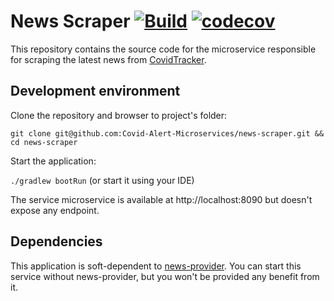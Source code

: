 # News Scraper [![Build](https://github.com/Covid-Alert-Microservices/news-scraper/actions/workflows/build.yaml/badge.svg)](https://github.com/Covid-Alert-Microservices/news-scraper/actions/workflows/build.yaml) [![codecov](https://codecov.io/gh/Covid-Alert-Microservices/news-scraper/branch/master/graph/badge.svg?token=NKRLK3F9RG)](https://codecov.io/gh/Covid-Alert-Microservices/news-scraper)

This repository contains the source code for the microservice responsible for scraping the latest 
news from [CovidTracker](https://covidtracker.fr/).

## Development environment

Clone the repository and browser to project's folder:

`git clone git@github.com:Covid-Alert-Microservices/news-scraper.git && cd news-scraper`

Start the application:

`./gradlew bootRun` (or start it using your IDE)

The service microservice is available at http://localhost:8090 but doesn't expose any endpoint.

## Dependencies

This application is soft-dependent to [news-provider](https://github.com/Covid-Alert-Microservices/news-provider). You can start this service without news-provider, but you won't be provided any benefit from it.
